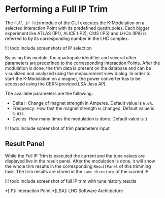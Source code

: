 # Performing a Full IP Trim

The `Full IP Trim` module of the GUI executes the K-Modulation on a selected Interaction Point with its predefined quadrupoles.
Each bigger experiment like ATLAS (IP1), ALICE (IP2), CMS (IP5) and LHCb (IP8) is referred to by its corresponding number in the LHC complex.

!!! todo
    Include screenshots of IP selection

By using this module, the quadrupole identifier and several other parameters are predefined to the corresponding Interaction Points.
After the modulation is done, the trim data is present on the database and can be visualized and analyzed using the measurement view dialog.
In order to start the K-Modulation on a magnet, the power converter has to be accessed using the CERN provided LSA Java API. 

The available parameters are the following:

- Delta I: Change of magnet strength in Amperes. Default value is `6.0A`.
- Frequency: How fast the magnet strength is changed. Default value is `0.013`.
- Cycles: How many times the modulation is done. Default value is `3`.

!!! todo
    Include screenshot of trim parameters input

## Result Panel

While the Full IP Trim is executed the current and the tune values are displayed live in the result panel.
After the modulation is done, it will show the whole trim results in the corresponding `ResultPanel` of this trimming task.
The trim results are stored in the `save directory` of the current IP.

!!! todo
    Include screenshot of full IP trim with tune history results


*[IP]: Interaction Point
*[LSA]: LHC Software Architecture